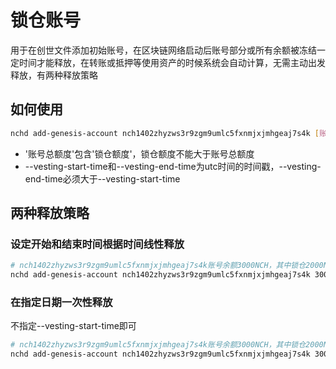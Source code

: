 # 锁仓账号
用于在创世文件添加初始账号，在区块链网络启动后账号部分或所有余额被冻结一定时间才能释放，在转账或抵押等使用资产的时候系统会自动计算，无需主动出发释放，有两种释放策略

## 如何使用
``` sh
nchd add-genesis-account nch1402zhyzws3r9zgm9umlc5fxnmjxjmhgeaj7s4k [账号总额度] --vesting-amount [锁仓额度] --vesting-start-time [epoch timestap] --vesting-end-time [epoch timestap]
```
- '账号总额度'包含'锁仓额度'，锁仓额度不能大于账号总额度
- --vesting-start-time和--vesting-end-time为utc时间的时间戳，--vesting-end-time必须大于--vesting-start-time

## 两种释放策略
### 设定开始和结束时间根据时间线性释放

``` sh
# nch1402zhyzws3r9zgm9umlc5fxnmjxjmhgeaj7s4k账号余额3000NCH，其中锁仓2000NCH，在1592279100时间之前实际可用余额是1000NCH，锁仓部分按照时间[1592279100,1592279700]线性释放，实际账号可用额度根据时间来计算
nchd add-genesis-account nch1402zhyzws3r9zgm9umlc5fxnmjxjmhgeaj7s4k 3000000000000000pnch --vesting-amount 2000000000000000pnch --vesting-start-time 1592279100 --vesting-end-time 1592279700
```

### 在指定日期一次性释放
不指定--vesting-start-time即可
``` sh
# nch1402zhyzws3r9zgm9umlc5fxnmjxjmhgeaj7s4k账号余额3000NCH，其中锁仓2000NCH，在1592279700时间之前实际可用余额是1000NCH，在1592279700时间点后可用额度3000NCH
nchd add-genesis-account nch1402zhyzws3r9zgm9umlc5fxnmjxjmhgeaj7s4k 3000000000000000pnch --vesting-amount 2000000000000000pnch --vesting-end-time 1592279700
```
